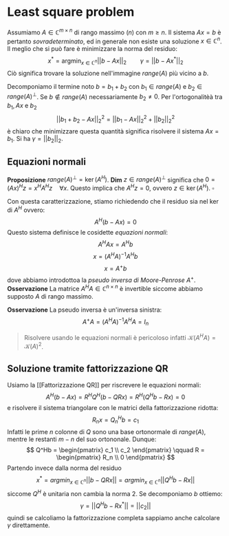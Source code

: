 # Least square problem

Assumiamo $A \in \mathbb{C}^{m\times n}$ di rango massimo ($n$) con $m\geq n$. 
Il sistema $Ax=b$ è pertanto _sovradeterminato_, ed in generale non esiste una soluzione $x \in \mathbb{C}^n$. Il meglio che si può fare è minimizzare la norma del residuo:
$$
x^* = \text{argmin}_{x \in \mathbb{C}^n}||b-Ax||_2 \qquad \gamma = ||b-Ax^*||_2
$$
Ciò significa trovare la soluzione nell'immagine $range(A)$ più vicino a $b$.

Decomponiamo il termine noto $b =b_1 + b_2$ con $b_1 \in range(A)$ e $b_2 \in range(A)^{\perp}$.  Se $b \notin range(A)$ necessariamente $b_2 \neq 0$. Per l'ortogonalitèà tra $b_1, Ax$ e $b_2$ 
$$
||b_1 + b_2 -Ax||_2^2 = ||b_1 - Ax||_2^2 + ||b_2||_2^2
$$
è chiaro che minimizzare questa quantità significa risolvere il sistema $Ax=b_1$. Si ha $\gamma = ||b_2||_2$.

## Equazioni normali

**Proposizione** $range(A)^\perp = \ker(A^H)$.
**Dim** $z \in range(A)^\perp$ significa che $0 = (Ax)^Hz = x^H A^H z \quad\forall x$. Questo implica che $A^Hz = 0$, ovvero $z \in \ker(A^H)$. $\square$

Con questa caratterizzazione, stiamo richiedendo che il residuo sia nel ker di $A^H$ ovvero:
$$
A^H(b-Ax)=0
$$
Questo sistema definisce le cosidette _equazioni normali_:
$$
A^HAx = A^Hb 
$$
$$
x = (A^HA)^{-1}A^Hb
$$
$$
x = A^+b
$$
dove abbiamo introdottoa la _pseudo inversa di Moore-Penrose_ $A^+$.
**Osservazione** La matrice $A^HA \in \mathbb{C}^{n\times n}$ è invertible siccome abbiamo supposto $A$ di rango massimo.

**Osservazione** La pseudo inversa è un'inversa sinistra:
$$
A^+A = (A^HA)^{-1}A^HA = I_n
$$
> Risolvere usando le equazioni normali è pericoloso infatti $\mathcal{K}(A^HA) = \mathcal{K}(A)^2$.

## Soluzione tramite fattorizzazione QR

Usiamo la [[Fattorizzazione QR]] per riscrevere le equazioni normali:
$$
A^H(b-Ax) = R^HQ^H(b-QRx) = R^H(Q^Hb-Rx) = 0
$$
e risolvere il sistema triangolare con le matrici della fattorizzazione ridotta:
$$
R_nx = Q_n^Hb = c_1
$$
Infatti le prime $n$ colonne di $Q$ sono una base ortonormale di $range(A)$, mentre le restanti $m-n$ del suo ortononale. Dunque:
$$
Q^Hb = 
\begin{pmatrix}
c_1 \\ c_2
\end{pmatrix}
\qquad R = 
\begin{pmatrix}
R_n \\ 0
\end{pmatrix}
$$
Partendo invece dalla norma del residuo
$$
x^* = argmin_{x \in \mathbb{C}^n} ||b-QRx|| = argmin_{x \in \mathbb{C}^n} ||Q^Hb-Rx||
$$
siccome $Q^H$ è unitaria non cambia la norma $2$. Se decomponiamo $b$ ottiemo:
$$
\gamma = ||Q^Hb - Rx^*|| = ||c_2||
$$
quindi se calcoliamo la fattorizzazione completa sappiamo anche calcolare $\gamma$ direttamente.

